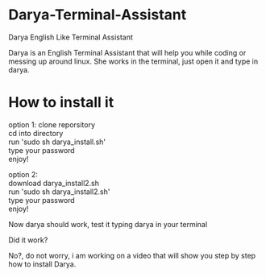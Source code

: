 # Darya-Terminal-Assistant
Darya English Like Terminal Assistant

Darya is an English Terminal Assistant that will help you while coding or messing up around linux.
She works in the terminal, just open it and type in darya.

# How to install it

option 1:
 clone reporsitory  
 cd into directory  
 run 'sudo sh darya_install.sh'  
 type your password  
 enjoy!  
  
option 2:  
 download darya_install2.sh  
 run 'sudo sh darya_install2.sh'  
 type your password  
 enjoy!  

Now darya should work, test it typing darya in your terminal

Did it work?

No?, do not  worry, i am working on a video that will show you step by step how to install Darya.
